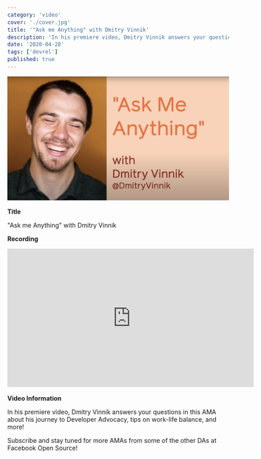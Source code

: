 ```yaml
---
category: 'video'
cover: './cover.jpg'
title: '"Ask me Anything" with Dmitry Vinnik'
description: 'In his premiere video, Dmitry Vinnik answers your questions in this AMA about his journey to Developer Advocacy, tips on work-life balance, and more!'
date: '2020-04-28'
tags: ['devrel']
published: true
---
```

![cover](./cover.jpg)

**Title**

"Ask me Anything" with Dmitry Vinnik

**Recording**

<iframe width="560" height="315" src="https://www.youtube.com/embed/uJUP2e1zZko" title="YouTube video player" frameborder="0" allow="accelerometer; autoplay; clipboard-write; encrypted-media; gyroscope; picture-in-picture" allowfullscreen></iframe>

<br>

**Video Information**

In his premiere video, Dmitry Vinnik answers your questions in this AMA about his journey to Developer Advocacy, tips on work-life balance, and more!

Subscribe and stay tuned for more AMAs from some of the other DAs at Facebook Open Source! 

